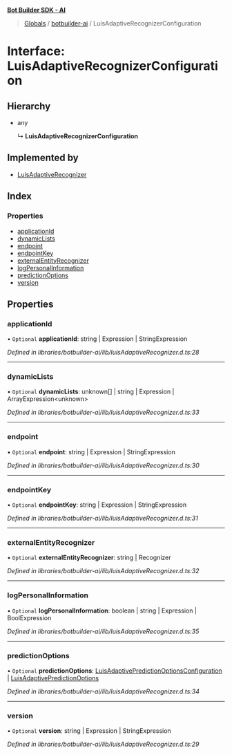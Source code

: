 **[Bot Builder SDK - AI](../README.md)**

> [Globals](undefined) / [botbuilder-ai](../README.md) / LuisAdaptiveRecognizerConfiguration

# Interface: LuisAdaptiveRecognizerConfiguration

## Hierarchy

* any

  ↳ **LuisAdaptiveRecognizerConfiguration**

## Implemented by

* [LuisAdaptiveRecognizer](../classes/botbuilder_ai.luisadaptiverecognizer.md)

## Index

### Properties

* [applicationId](botbuilder_ai.luisadaptiverecognizerconfiguration.md#applicationid)
* [dynamicLists](botbuilder_ai.luisadaptiverecognizerconfiguration.md#dynamiclists)
* [endpoint](botbuilder_ai.luisadaptiverecognizerconfiguration.md#endpoint)
* [endpointKey](botbuilder_ai.luisadaptiverecognizerconfiguration.md#endpointkey)
* [externalEntityRecognizer](botbuilder_ai.luisadaptiverecognizerconfiguration.md#externalentityrecognizer)
* [logPersonalInformation](botbuilder_ai.luisadaptiverecognizerconfiguration.md#logpersonalinformation)
* [predictionOptions](botbuilder_ai.luisadaptiverecognizerconfiguration.md#predictionoptions)
* [version](botbuilder_ai.luisadaptiverecognizerconfiguration.md#version)

## Properties

### applicationId

• `Optional` **applicationId**: string \| Expression \| StringExpression

*Defined in libraries/botbuilder-ai/lib/luisAdaptiveRecognizer.d.ts:28*

___

### dynamicLists

• `Optional` **dynamicLists**: unknown[] \| string \| Expression \| ArrayExpression\<unknown>

*Defined in libraries/botbuilder-ai/lib/luisAdaptiveRecognizer.d.ts:33*

___

### endpoint

• `Optional` **endpoint**: string \| Expression \| StringExpression

*Defined in libraries/botbuilder-ai/lib/luisAdaptiveRecognizer.d.ts:30*

___

### endpointKey

• `Optional` **endpointKey**: string \| Expression \| StringExpression

*Defined in libraries/botbuilder-ai/lib/luisAdaptiveRecognizer.d.ts:31*

___

### externalEntityRecognizer

• `Optional` **externalEntityRecognizer**: string \| Recognizer

*Defined in libraries/botbuilder-ai/lib/luisAdaptiveRecognizer.d.ts:32*

___

### logPersonalInformation

• `Optional` **logPersonalInformation**: boolean \| string \| Expression \| BoolExpression

*Defined in libraries/botbuilder-ai/lib/luisAdaptiveRecognizer.d.ts:35*

___

### predictionOptions

• `Optional` **predictionOptions**: [LuisAdaptivePredictionOptionsConfiguration](botbuilder_ai.luisadaptivepredictionoptionsconfiguration.md) \| [LuisAdaptivePredictionOptions](botbuilder_ai.luisadaptivepredictionoptions.md)

*Defined in libraries/botbuilder-ai/lib/luisAdaptiveRecognizer.d.ts:34*

___

### version

• `Optional` **version**: string \| Expression \| StringExpression

*Defined in libraries/botbuilder-ai/lib/luisAdaptiveRecognizer.d.ts:29*
